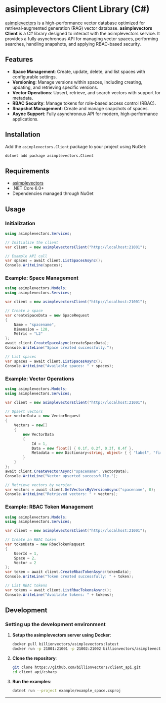 # asimplevectors Client Library (C#)

[asimplevectors](https://docs.asimplevectors.com/) is a high-performance vector database optimized for retrieval-augmented generation (RAG) vector database.
**asimplevectors Client** is a C# library designed to interact with the asimplevectors service. It provides a fully asynchronous API for managing vector spaces, performing searches, handling snapshots, and applying RBAC-based security.

## Features

- **Space Management**: Create, update, delete, and list spaces with configurable settings.
- **Versioning**: Manage versions within spaces, including creating, updating, and retrieving specific versions.
- **Vector Operations**: Upsert, retrieve, and search vectors with support for metadata.
- **RBAC Security**: Manage tokens for role-based access control (RBAC).
- **Snapshot Management**: Create and manage snapshots of spaces.
- **Async Support**: Fully asynchronous API for modern, high-performance applications.

## Installation

Add the `asimplevectors.Client` package to your project using NuGet:

```bash
dotnet add package asimplevectors.Client
```

## Requirements

- [asimplevectors](https://github.com/billionvectors/asimplevectors)
- .NET Core 6.0+
- Dependencies managed through NuGet

## Usage

### Initialization

```csharp
using asimplevectors.Services;

// Initialize the client
var client = new asimplevectorsClient("http://localhost:21001");

// Example API call
var spaces = await client.ListSpacesAsync();
Console.WriteLine(spaces);
```

### Example: Space Management

```csharp
using asimplevectors.Models;
using asimplevectors.Services;

var client = new asimplevectorsClient("http://localhost:21001");

// Create a space
var createSpaceData = new SpaceRequest
{
    Name = "spacename",
    Dimension = 128,
    Metric = "L2"
};
await client.CreateSpaceAsync(createSpaceData);
Console.WriteLine("Space created successfully.");

// List spaces
var spaces = await client.ListSpacesAsync();
Console.WriteLine("Available spaces: " + spaces);
```

### Example: Vector Operations

```csharp
using asimplevectors.Models;
using asimplevectors.Services;

var client = new asimplevectorsClient("http://localhost:21001");

// Upsert vectors
var vectorData = new VectorRequest
{
    Vectors = new[]
    {
        new VectorData
        {
            Id = 1,
            Data = new float[] { 0.1f, 0.2f, 0.3f, 0.4f },
            Metadata = new Dictionary<string, object> { { "label", "first" } }
        }
    }
};
await client.CreateVectorAsync("spacename", vectorData);
Console.WriteLine("Vector upserted successfully.");

// Retrieve vectors by version
var vectors = await client.GetVectorsByVersionAsync("spacename", 0);
Console.WriteLine("Retrieved vectors: " + vectors);
```

### Example: RBAC Token Management

```csharp
using asimplevectors.Models;
using asimplevectors.Services;

var client = new asimplevectorsClient("http://localhost:21001");

// Create an RBAC token
var tokenData = new RbacTokenRequest
{
    UserId = 1,
    Space = 2,
    Vector = 2
};
var token = await client.CreateRbacTokenAsync(tokenData);
Console.WriteLine("Token created successfully: " + token);

// List RBAC tokens
var tokens = await client.ListRbacTokensAsync();
Console.WriteLine("Available tokens: " + tokens);
```

## Development

### Setting up the development environment

1. **Setup the asimplevectors server using Docker**:

   ```bash
   docker pull billionvectors/asimplevectors:latest
   docker run -p 21001:21001 -p 21002:21002 billionvectors/asimplevectors:latest
   ```

2. **Clone the repository**:

   ```bash
   git clone https://github.com/billionvectors/client_api.git
   cd client_api/csharp
   ```

3. **Run the examples**:

   ```bash
   dotnet run --project example/example_space.csproj
   ```

---